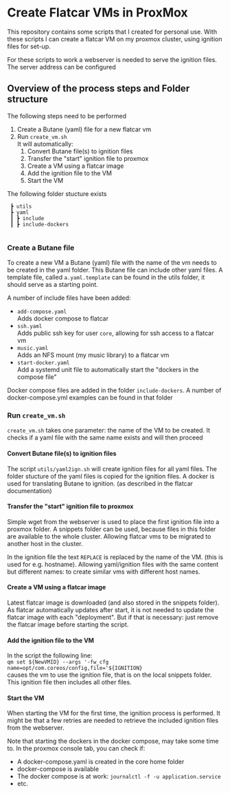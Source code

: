 # Create Flatcar VMs in ProxMox
This repository contains some scripts that I created for personal use. 
With these scripts I can create a flatcar VM on my proxmox cluster, using ignition files for set-up.

For these scripts to work a webserver is needed to serve the ignition files. The server address can be configured 

## Overview of the process steps and Folder structure
The following steps need to be performed

1. Create a Butane (yaml) file for a new flatcar vm
2. Run `create_vm.sh`<br>
It will automatically:
   1. Convert Butane file(s) to ignition files 
   2. Transfer the "start" ignition file to proxmox
   3. Create a VM using a flatcar image
   4. Add the ignition file to the VM
   5. Start the VM


The following folder stucture exists

```
 ┣ utils
 ┣ yaml
 ┃ ┣ include
 ┃ ┣ include-dockers
 
 ```

### Create a Butane file

To create a new VM a Butane (yaml) file with the name of the vm needs to be created in the yaml folder. This Butane file can include other yaml files. A template file, called `a.yaml.template` can be found in the utils folder, it should serve as a starting point.

A number of include files have been added: 
* `add-compose.yaml`<br>
Adds docker compose to flatcar
* `ssh.yaml`<br>
Adds public ssh key for user `core`, allowing for ssh access to a flatcar vm
* `music.yaml`<br>
Adds an NFS mount (my music library) to a flatcar vm
* `start-docker.yaml`<br>
Add a systemd unit file to automatically start the "dockers in the compose file"

Docker compose files are added in the folder `include-dockers`. A number of 
docker-compose.yml examples can be found in that folder

### Run `create_vm.sh`

`create_vm.sh` takes one parameter: the name of the VM to be created. It checks if a yaml file with the same name exists and will then proceed
#### Convert Butane file(s) to ignition files
The script `utils/yaml2ign.sh` will create ignition files for all yaml files. The folder stucture of the yaml files is copied for the ignition files. A docker is used for translating Butane to ignition. (as described in the flatcar documentation)

#### Transfer the "start" ignition file to proxmox
Simple wget from the webserver is used to place the first ignition file into a proxmox folder. A snippets folder can be used, because files in this folder are available to the whole cluster. Allowing flatcar vms to be migrated to another host in the cluster. 

In the ignition file the text `REPLACE` is replaced by the name of the VM. (this is used for e.g. hostname). Allowing yaml/ignition files with the same content but different names: to create similar vms with different host names.
#### Create a VM using a flatcar image
Latest flatcar image is downloaded (and also stored in the snippets folder). As flatcar automatically updates after start, it is not needed to update the flatcar image with each "deployment". But if that is necessary: just remove the flatcar image before starting the script.
#### Add the ignition file to the VM
In the script the following line:<br>
`qm set ${NewVMID} --args '-fw_cfg name=opt/com.coreos/config,file='${IGNITION}`<br>
causes the vm to use the ignition file, that is on the local snippets folder. This ignition file then includes all other files.

#### Start the VM
When starting the VM for the first time, the ignition process is performed. It might be that a few retries are needed to retrieve the included ignition files from the webserver. 

Note that starting the dockers in the docker compose, may take some time to. In the proxmox console tab, you can check if:
* A docker-compose.yaml is created in the core home folder
* docker-compose is available
* The docker compose is at work: `journalctl -f -u application.service`
* etc.

